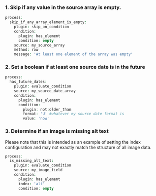 ### 1\. Skip if any value in the source array is empty.

```php
process:
  skip_if_any_array_element_is_empty:
    plugin: skip_on_condition
    condition:
      plugin: has_element
      condition: empty
    source: my_source_array
    method: row
    message: 'At least one element of the array was empty'
```

###  2\. Set a boolean if at least one source date is in the future

```php
process:
  has_future_dates:
    plugin: evaluate_condition
    source: my_source_date_array
    condition:
      plugin: has_element
      condition:
        plugin: not:older_than
        format: 'U' #whatever my source date format is
        value: 'now'
```

### 3\. Determine if an image is missing alt text

Please note that this is intended as an example of setting the index configuration and may not exactly match the structure of all image data.

```php
process:
  is_missing_alt_text:
    plugin: evaluate_condition
    source: my_image_field
    condition:
      plugin: has_element
      index: 'alt'
      condition: empty
```